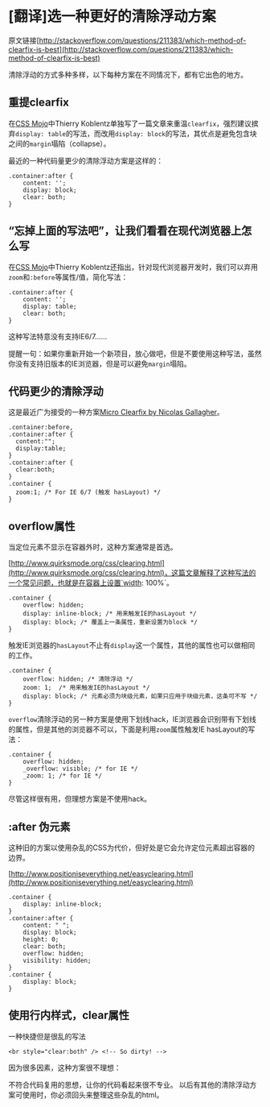 # [翻译]选一种更好的清除浮动方案  #

原文链接[http://stackoverflow.com/questions/211383/which-method-of-clearfix-is-best](http://stackoverflow.com/questions/211383/which-method-of-clearfix-is-best)

清除浮动的方式多种多样，以下每种方案在不同情况下，都有它出色的地方。

## 重提clearfix ##

在[CSS Mojo](http://cssmojo.com/the-very-latest-clearfix-reloaded/)中Thierry Koblentz单独写了一篇文章来重温`clearfix`，强烈建议摈弃`display: table`的写法，而改用`display: block`的写法，其优点是避免包含块之间的`margin`塌陷（collapse）。

最近的一种代码量更少的清除浮动方案是这样的：

```
.container:after {
    content: '';
    display: block;
    clear: both;
}
```

## “忘掉上面的写法吧”，让我们看看在现代浏览器上怎么写   ##

在[CSS Mojo](http://cssmojo.com/the-very-latest-clearfix-reloaded/)中Thierry Koblentz还指出，针对现代浏览器开发时，我们可以弃用`zoom`和`:before`等属性/值，简化写法：

```
.container:after {
    content: '';
    display: table;
    clear: both;
}
```
这种写法特意没有支持IE6/7……

提醒一句：如果你重新开始一个新项目，放心做吧，但是不要使用这种写法，虽然你没有支持旧版本的IE浏览器，但是可以避免`margin`塌陷。

## 代码更少的清除浮动 ##

这是最近广为接受的一种方案[Micro Clearfix by Nicolas Gallagher](http://nicolasgallagher.com/micro-clearfix-hack/)。

```
.container:before,
.container:after {
  content:"";
  display:table;
}
.container:after {
  clear:both;
}
.container {
  zoom:1; /* For IE 6/7 (触发 hasLayout) */
}
```

## overflow属性 ##

当定位元素不显示在容器外时，这种方案通常是首选。

[http://www.quirksmode.org/css/clearing.html](http://www.quirksmode.org/css/clearing.html)，这篇文章解释了这种写法的一个常见问题，也就是在容器上设置`width: 100%`。

```
.container {
    overflow: hidden;
    display: inline-block; /* 用来触发IE的hasLayout */
    display: block; /* 覆盖上一条属性，重新设置为block */
}
```
触发IE浏览器的`hasLayout`不止有`display`这一个属性，其他的属性也可以做相同的工作。

```
.container {
    overflow: hidden; /* 清除浮动 */
    zoom: 1;  /* 用来触发IE的hasLayout */
    display: block; /* 元素必须为块级元素，如果只应用于块级元素，这条可不写 */
}
```
`overflow`清除浮动的另一种方案是使用下划线hack，IE浏览器会识别带有下划线的属性，但是其他的浏览器不可以，下面是利用`zoom`属性触发IE hasLayout的写法：

```
.container {
    overflow: hidden;
    _overflow: visible; /* for IE */
    _zoom: 1; /* for IE */
}
```

尽管这样很有用，但理想方案是不使用hack。

## :after 伪元素 ##

这种旧的方案以使用杂乱的CSS为代价，但好处是它会允许定位元素超出容器的边界。

[http://www.positioniseverything.net/easyclearing.html](http://www.positioniseverything.net/easyclearing.html)

```
.container {
    display: inline-block;
}
.container:after {
    content: " ";
    display: block;
    height: 0;
    clear: both;
    overflow: hidden;
    visibility: hidden;
}
.container {
    display: block;
}
```

## 使用行内样式，clear属性  ##

一种快捷但是很乱的写法

```
<br style="clear:both" /> <!-- So dirty! -->
```

因为很多因素，这种方案很不理想：

不符合代码复用的思想，让你的代码看起来很不专业。
以后有其他的清除浮动方案可使用时，你必须回头来整理这些杂乱的html。
